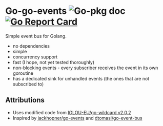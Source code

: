 # Go-go-events ![Go-pkg doc](https://img.shields.io/badge/Go--pkg-doc-blue?link=https%3A%2F%2Fpkg.go.dev%2Fgithub.com%2Famanofbits%2Fgogoevents) [![Go Report Card](https://goreportcard.com/badge/github.com/amanofbits/gogoevents)](https://goreportcard.com/report/github.com/amanofbits/gogoevents)

Simple event bus for Golang.

- no dependencies
- simple
- concurrency support
- fast (I hope, not yet tested thoroughly)
- non-blocking events - every subscriber receives the event in its own goroutine
- has a dedicated sink for unhandled events (the ones that are not subscribed to)

## Attributions

- Uses modified code from [IGLOU-EU/go-wildcard v2.0.2](https://github.com/IGLOU-EU/go-wildcard/blob/2f93770ccbe7d1f3e102221d88ade4c0ecca52be/wildcard.go)
- Inspired by [jackhopner/go-events](https://github.com/jackhopner/go-events) and [dtomasi/go-event-bus](https://github.com/dtomasi/go-event-bus)
